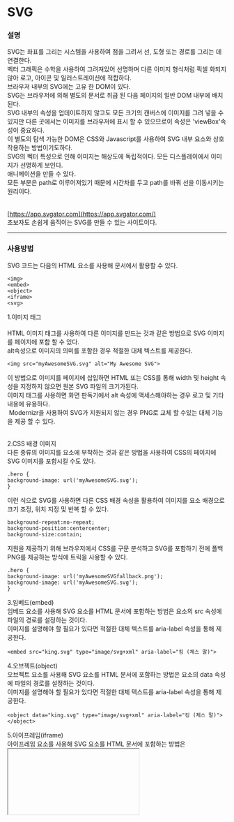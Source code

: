 # SVG

### 설명
SVG는 좌표를 그리는 시스템을 사용하여 점을 그려서 선, 도형 또는 경로를 그리는 데 연결한다.<br>
벡터 그래픽은 수학을 사용하여 그려져있어 선명하며 다른 이미지 형식처럼 픽셀 화되지 않아 로고, 아이콘 및 일러스트레이션에 적합하다. 
<br>브라우저 내부의 SVG에는 고유 한 DOM이 있다. <br> 
SVG는 브라우저에 의해 별도의 문서로 취급 된 다음 페이지의 일반 DOM 내부에 배치된다.<br>
SVG 내부의 속성을 업데이트하지 않고도 모든 크기의 캔버스에 이미지를 그려 넣을 수 있지만 다른 곳에서는 이미지를 브라우저에 표시 할 수 있으므로이 속성은 'viewBox'속성이 중요하다.<br>
이 별도의 탐색 가능한 DOM은 CSS와 Javascript를 사용하여 SVG 내부 요소와 상호 작용하는 방법이기도하다.<br>
SVG의 벡터 특성으로 인해 이미지는 해상도에 독립적이다. 모든 디스플레이에서 이미지가 선명하게 보인다.
<br>
애니메이션을 만들 수 있다.
<br>
모든 부분은 path로 이루어져있기 때문에 시간차를 두고 path를 바꿔 선을 이동시키는 원리이다.  
<br><br>
[https://app.svgator.com](https://app.svgator.com/) 
<br>
초보자도 손쉽게 움직이는 SVG를 만들 수 있는 사이트이다.

-------------------------------------------------------------------
### 사용방법
SVG 코드는 다음의 HTML 요소를 사용해 문서에서 활용할 수 있다.
```
<img>
<embed>
<object>
<iframe>
<svg>
```
1.이미지 태그
<br><br>
HTML 이미지 태그를 사용하여 다른 이미지를 만드는 것과 같은 방법으로 SVG 이미지를 페이지에 포함 할 수 있다.<br>
alt속성으로 이미지의 의미를 포함한 경우 적절한 대체 텍스트를 제공한다.

```
<img src="myAwesomeSVG.svg" alt="My Awesome SVG">
```
이 방법으로 이미지를 페이지에 삽입하면 HTML 또는 CSS를 통해 width 및 height 속성을 지정하지 않으면 원본 SVG 파일의 크기가된다. 
<br>
이미지 태그를 사용하면 화면 판독기에서 alt 속성에 액세스해야하는 경우 로고 및 기타 내용에 유용하다.
<br>
 Modernizr을 사용하여 SVG가 지원되지 않는 경우 PNG로 교체 할 수있는 대체 기능을 제공 할 수 있다.
<br><br>

2.CSS 배경 이미지
<br>
다른 종류의 이미지를 요소에 부착하는 것과 같은 방법을 사용하여 CSS의 페이지에 SVG 이미지를 포함시킬 수도 있다.

```
.hero {
background-image: url('myAwesomeSVG.svg');
}
```
이런 식으로 SVG를 사용하면 다른 CSS 배경 속성을 활용하여 이미지를 요소 배경으로 크기 조정, 위치 지정 및 반복 할 수 있다.

```
background-repeat:no-repeat;
background-position:centercenter;
background-size:contain;
```
지원을 제공하기 위해 브라우저에서 CSS를 구문 분석하고 SVG를 포함하기 전에 폴백 PNG를 제공하는 방식에 트릭을 사용할 수 있다.

```
.hero {
background-image: url('myAwesomeSVGfallback.png');
background-image: url('myAwesomeSVG.svg');
}
```
3.임베드(embed)<br>
임베드 요소를 사용해 SVG 요소를 HTML 문서에 포함하는 방법은 <embed> 요소의 src 속성에 파일의 경로를 설정하는 것이다.<br>
이미지를 설명해야 할 필요가 있다면 적절한 대체 텍스트를 aria-label 속성을 통해 제공한다.
```
<embed src="king.svg" type="image/svg+xml" aria-label="킹 (체스 말)">
```
4.오브젝트(object)
<br>
오브젝트 요소를 사용해 SVG 요소를 HTML 문서에 포함하는 방법은 <object> 요소의 data 속성에 파일의 경로를 설정하는 것이다.<br>
이미지를 설명해야 할 필요가 있다면 적절한 대체 텍스트를 aria-label 속성을 통해 제공한다.
```
<object data="king.svg" type="image/svg+xml" aria-label="킹 (체스 말)"></object>
```
5.아이프레임(iframe)
<br>
아이프레임 요소를 사용해 SVG 요소를 HTML 문서에 포함하는 방법은 <iframe> 요소의 src 속성에 파일의 경로를 설정하는 것이다.<br>
이미지를 설명해야 할 필요가 있다면 적절한 대체 텍스트를 aria-label 속성을 통해 제공한다.
```
<iframe src="king.svg" aria-label="킹 (체스 말)"></iframe>
```
6.인라인 SVG
<br>
<br>
SVG는 SVG 태그를 사용하여 문서에 곧바로 작성할 수 있다.
```
<svg width="100px" height="100px"viewBox="0 0 100 100" version="1.1"xmlns="..."><title>My Awesome SVG</title<circle class="circle"cx="50" cy="50" r="50"fill="#FFFF00"></circle></svg>
```
SVG가 확장 가능하기 때문에 폭과 높이 속성없이 태그를 제공하면 SVG는 컨테이너의 크기로 커진다.
<br>
페이지에 SVG를 작성하여 인라인 SVG에서 채우기를 제거하고 CSS에서 스타일을 지정할 수 있다.

```
.circle {
fill: #FFFF00;
}
```
이 방법을 다시 사용하는 데있어 폴백은 PNG 폴백을 제공하고 Modernizr을 사용하여 지원을 검색하는 데 의존한다. 
<br>유일한 다른 단점은 브라우저에서 인라인 SVG - 마크 업이 아닌 - 캐싱되지 않는다는 것이다.

--------------------------------------------------------------------------------------------------
더 자세한 SVG 설명 사이트:

[https://ldrerin.tistory.com/398?category=772248](https://ldrerin.tistory.com/398?category=772248)
https://a11y.gitbook.io/graphics-aria/svg-graphics/html+svg
